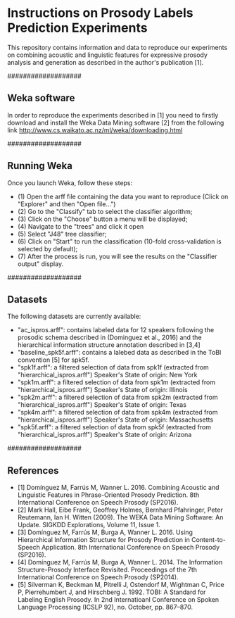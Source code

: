 # Instructions on Prosody Labels Prediction Experiments
This repository contains information and data to reproduce our experiments on combining acoustic and linguistic features for expressive prosody analysis and generation as described in the author's publication [1].

###################
## Weka software

In order to reproduce the experiments described in [1] you need to firstly download and install the Weka Data Mining software [2] from the following link http://www.cs.waikato.ac.nz/ml/weka/downloading.html

###################
## Running Weka
Once you launch Weka, follow these steps:
- (1) Open the arff file containing the data you want to reproduce (Click on "Explorer" and then "Open file...")
- (2) Go to the "Classify" tab to select the classifier algorithm;
- (3) Click on the "Choose" button a menu will be displayed;
- (4) Navigate to the "trees" and click it open
- (5) Select "J48" tree classifier;
- (6) Click on "Start" to run the classification (10-fold cross-validation is selected by default);
- (7) After the process is run, you will see the results on the "Classifier output" display.

###################
## Datasets

The following datasets are currently available:

- "ac_ispros.arff": contains labeled data for 12 speakers following the prosodic schema described in (Dominguez et al., 2016) and the hierarchical information structure annotation described in [3,4]
- "baseline_spk5f.arff": contains a lalebed data as described in the ToBI convention [5] for spk5f.
- "spk1f.arff": a filtered selection of data from spk1f (extracted from "hierarchical_ispros.arff") 
              Speaker's State of origin: New York
- "spk1m.arff": a filtered selection of data from spk1m (extracted from "hierarchical_ispros.arff")
              Speaker's State of origin: Illinois
- "spk2m.arff": a filtered selection of data from spk2m (extracted from "hierarchical_ispros.arff")
              Speaker's State of origin: Texas
- "spk4m.arff": a filtered selection of data from spk4m (extracted from "hierarchical_ispros.arff")
              Speaker's State of origin: Massachusetts
- "spk5f.arff": a filtered selection of data from spk5f (extracted from "hierarchical_ispros.arff")
              Speaker's State of origin: Arizona


###################
## References

- [1] Domínguez M, Farrús M, Wanner L.  2016.  Combining Acoustic and Linguistic Features in Phrase-Oriented Prosody Prediction. 8th International Conference on Speech Prosody (SP2016).
- [2] Mark Hall, Eibe Frank, Geoffrey Holmes, Bernhard Pfahringer, Peter Reutemann, Ian H. Witten (2009). The WEKA Data Mining Software: An Update. SIGKDD Explorations, Volume 11, Issue 1.
- [3] Domínguez M, Farrús M, Burga A, Wanner L.  2016.  Using Hierarchical Information Structure for Prosody Prediction in Content-to-Speech Application. 8th International Conference on Speech Prosody (SP2016).
- [4] Domínguez M, Farrús M, Burga A, Wanner L.  2014.  The Information Structure-Prosody Interface Revisited. Proceedings of the 7th International Conference on Speech Prosody (SP2014).
- [5] Silverman K, Beckman M, Pitrelli J, Ostendorf M, Wightman C, Price P, Pierrehumbert J, and
Hirschberg J. 1992. TOBI: A Standard for Labeling English Prosody. In 2nd Internatioanl Conference on Spoken Language Processing (ICSLP 92), no. October, pp. 867–870.
